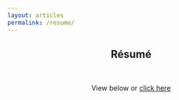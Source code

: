 ```yaml
---
layout: articles
permalink: /resume/
---
```


<h2 style="text-align:center;">Résumé</h2>

<br>

<p style="text-align:center;">View below or <a href="{{ site.url }}{{ site.baseurl }}/assets/pdf/resume_Feb23.pdf">
click here</a></p>

<div style="text-align: center; margin-top: -10px">
<object data="{{ site.url }}{{ site.baseurl }}/assets/pdf/resume_Feb23.pdf" width="100%" height="1080" type="application/pdf"></object>
</div>
